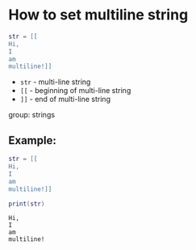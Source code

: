 # How to set multiline string

```lua
str = [[
Hi,
I
am
multiline!]]
```

- `str` - multi-line string
- `[[` - beginning of multi-line string
- `]]` - end of multi-line string

group: strings

## Example: 
```lua
str = [[
Hi,
I
am
multiline!]]

print(str)
```
```
Hi,
I
am
multiline!

```

